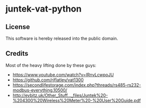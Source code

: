 # juntek-vat-python

## License
This software is hereby released into the public domain.

## Credits

Most of the heavy lifting done by these guys:
* https://www.youtube.com/watch?v=IRnvLcwpoJU
* https://github.com/rjflatley/vat1300
* https://secondlifestorage.com/index.php?threads/rs485-rs232-modbus-everything.10500/
* http://evbitz.uk/Other_Stuff..._files/Juntek%20-%204300%20Wireless%20Meter%20-%20User%20Guide.pdf